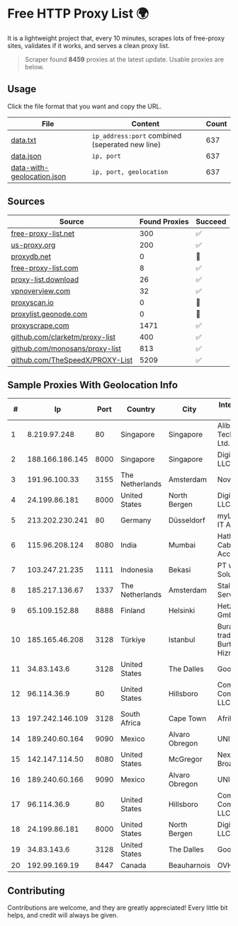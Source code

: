 
# Free HTTP Proxy List 🌍

It is a lightweight project that, every 10 minutes, scrapes lots of free-proxy sites, validates if it works, and serves a clean proxy list.


> Scraper found **8459** proxies at the latest update. Usable proxies are below.

## Usage

Click the file format that you want and copy the URL.


|File|Content|Count|
|----|-------|-----|
|[data.txt](https://raw.githubusercontent.com/themiralay/Proxy-List-World/master/data.txt)|`ip_address:port` combined (seperated new line)|637|
|[data.json](https://raw.githubusercontent.com/themiralay/Proxy-List-World/master/data.json)|`ip, port`|637|
|[data-with-geolocation.json](https://raw.githubusercontent.com/themiralay/Proxy-List-World/master/data-with-geolocation.json)|`ip, port, geolocation`|637|

## Sources

|Source|Found Proxies|Succeed|
|------|-------------|-------|
|[free-proxy-list.net](https://free-proxy-list.net)|300|✅|
|[us-proxy.org](https://www.us-proxy.org)|200|✅|
|[proxydb.net](http://proxydb.net)|0|🚫|
|[free-proxy-list.com](https://free-proxy-list.com/?page=&port=&type%5B%5D=http&type%5B%5D=https&up_time=0&search=Search)|8|✅|
|[proxy-list.download](https://www.proxy-list.download/HTTP)|26|✅|
|[vpnoverview.com](https://vpnoverview.com/privacy/anonymous-browsing/free-proxy-servers)|32|✅|
|[proxyscan.io](https://www.proxyscan.io)|0|🚫|
|[proxylist.geonode.com](https://proxylist.geonode.com/api/proxy-list?limit=300&page=1&sort_by=lastChecked&sort_type=desc&protocols=http,https)|0|🚫|
|[proxyscrape.com](https://api.proxyscrape.com/v2/?request=displayproxies&protocol=http&timeout=10000&country=all&ssl=all&anonymity=all)|1471|✅|
|[github.com/clarketm/proxy-list](https://raw.githubusercontent.com/clarketm/proxy-list/master/proxy-list-raw.txt)|400|✅|
|[github.com/monosans/proxy-list](https://raw.githubusercontent.com/monosans/proxy-list/main/proxies/http.txt)|813|✅|
|[github.com/TheSpeedX/PROXY-List](https://raw.githubusercontent.com/TheSpeedX/PROXY-List/master/http.txt)|5209|✅|


## Sample Proxies With Geolocation Info

|#|Ip|Port|Country|City|Internet Service Provider|
|-|--|----|-------|----|-------------------------|
|1|8.219.97.248|80|Singapore|Singapore|Alibaba (US) Technology Co., Ltd.|
|2|188.166.186.145|8000|Singapore|Singapore|DigitalOcean, LLC|
|3|191.96.100.33|3155|The Netherlands|Amsterdam|NovoServe B.V.|
|4|24.199.86.181|8000|United States|North Bergen|DigitalOcean, LLC|
|5|213.202.230.241|80|Germany|Düsseldorf|myLoc managed IT AG|
|6|115.96.208.124|8080|India|Mumbai|Hathway IP over Cable Internet Access|
|7|103.247.21.235|1111|Indonesia|Bekasi|PT wifian Solution|
|8|185.217.136.67|1337|The Netherlands|Amsterdam|Stallion Network Services Limited|
|9|65.109.152.88|8888|Finland|Helsinki|Hetzner Online GmbH|
|10|185.165.46.208|3128|Türkiye|Istanbul|Burak Buylu trading as BurtiNET Internet Hizmetleri|
|11|34.83.143.6|3128|United States|The Dalles|Google LLC|
|12|96.114.36.9|80|United States|Hillsboro|Comcast Cable Communications, LLC|
|13|197.242.146.109|3128|South Africa|Cape Town|Afrihost (Pty) Ltd|
|14|189.240.60.164|9090|Mexico|Alvaro Obregon|UNINET|
|15|142.147.114.50|8080|United States|McGregor|Nextlink Broadband|
|16|189.240.60.166|9090|Mexico|Alvaro Obregon|UNINET|
|17|96.114.36.9|80|United States|Hillsboro|Comcast Cable Communications, LLC|
|18|24.199.86.181|8000|United States|North Bergen|DigitalOcean, LLC|
|19|34.83.143.6|3128|United States|The Dalles|Google LLC|
|20|192.99.169.19|8447|Canada|Beauharnois|OVH SAS|



## Contributing

Contributions are welcome, and they are greatly appreciated! Every
little bit helps, and credit will always be given.

